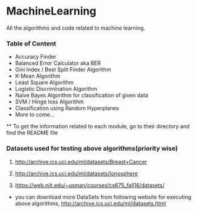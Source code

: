 # MachineLearning
All the algorithms and code related to machine learning.

### Table of Content
* Accuracy Finder
* Balanced Error Calculator aka BER
* Gini Index / Best Split Finder Algorithm
* K-Mean Algorithm
* Least Square Algorithm
* Logistic Discrimination Algorithm
* Naïve Bayes Algorithm for classification of given data
* SVM / Hinge loss Algorithm
* Classification using Random Hyperplanes
* More to come...

** To get the information related to each module, go to their directory and find the README file

### Datasets used for testing above algorithms(priority wise)
1. http://archive.ics.uci.edu/ml/datasets/Breast+Cancer

2. http://archive.ics.uci.edu/ml/datasets/Ionosphere

3. https://web.njit.edu/~usman/courses/cs675_fall16/datasets/

* you can download more DataSets from following website for executing above algorithms,
http://archive.ics.uci.edu/ml/datasets.html
